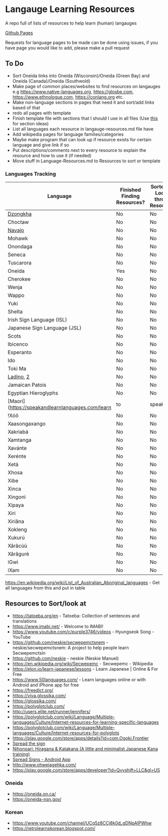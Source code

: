 # Langauge Learning Resources
A repo full of lists of resources to help learn (human) langauges

[Github Pages](https://cutthroat78.github.io/Langauge-Learning-Resources/)

Requests for language pages to be made can be done using issues, if you have page you would like to add, please make a pull request

## To Do
- Sort Oneida links into Oneida (Wisconsin)/Oneida (Green Bay) and Oneida (Canada)/Oneida (Southwold)
- Make page of common places/websites to find resources on langauges e.g https://www.native-languages.org, https://glosbe.com, https://www.ethnologue.com, https://conlang.org etc.
- Make non-language sections in pages that need it and sort/add links based of that
- redo all pages with template
- Finish template file with sections that I should I use in all files (Use [this](https://polyglotclub.com/wiki/Language/Multiple-languages/Culture/Internet-resources-for-polyglots) for section ideas)
- List all languages each resource in langauge-resources.md file have
- Add wikipedia pages for language families/categories
- Maybe make program that can look up if resource exists for certain language and give link if so
- Put descriptions/comments next to every resource to explain the resource and how to use it (if needed)
- Move stuff in Language-Resources.md to Resources to sort or template

### Languages Tracking

<!--
| [Language] | No | No | No |
-->
| Language | Finished Finding Resources? | Sorted and Looked through Resources? | Made Resources Page? |
|-|-|-|-|
| [Dzongkha](https://en.wikipedia.org/wiki/Dzongkha) | No | No | No |
| Choctaw | No | No | No |
| [Navajo](https://ankiweb.net/shared/decks/navajo) | No | No | No |
| Mohawk | No | No | No |
| Onondaga | No | No | No |
| Seneca | No | No | No |
| Tuscarora | No | No | No |
| Oneida | Yes | No | No |
| Cherokee | No | No | No |
| Wenja | No | No | No | 
| Wappo | No | No | No |
| Yuki | No | No | No |
| Shelta | No | No | No |
| Irish Sign Language (ISL) | No | No | No |
| Japanese Sign Language (JSL) | No | No | No |
| Scots | No | No | No |
| Ibicenco | No | No | No |
| Esperanto | No | No | No |
| Ido | No | No | No |
| Toki Ma | No | No | No |
| [Ladino](https://ladino.szabgab.com/), [2](https://github.com/szabgab/ladino) | No | No | No |
| Jamaican Patois | No | No | No |
| Egyptian Hieroglyphs | No | No | No |
| [Maori](https://speakandlearnlanguages.com/learn|to|speak|maori/) | No | No | No |
| !Xóõ | No | No | No |
| Xaasongaxango | No | No | No |
| Xakriabá | No | No | No |
| Xamtanga | No | No | No |
| Xavánte | No | No | No |
| Xerénte | No | No | No |
| Xetá | No | No | No |
| Xhosa | No | No | No |
| Xibe | No | No | No |
| Xinca | No | No | No |
| Xingoni | No | No | No |
| Xipaya | No | No | No |
| Xiri | No | No | No |
| Xiriâna | No | No | No |
| Xokleng | No | No | No |
| Xukurú | No | No | No |
| Xârâcùù | No | No | No |
| Xârâgurè | No | No | No |
| ǀGwi | No | No | No |
| ǀXam | No | No | No |

https://en.wikipedia.org/wiki/List_of_Australian_Aboriginal_languages - Get all languages from this and put in table
## Resources to Sort/look at
- https://tatoeba.org/en - Tatoeba: Collection of sentences and translations
- https://www.imabi.net/ - Welcome to IMABI!
- https://www.youtube.com/c/purple3746/videos - Hyungseok Song - YouTube
- https://github.com/neskie/secwepemctsnem - neskie/secwepemctsnem: A project to help people learn Secwepemctsín
- https://github.com/neskie - neskie (Neskie Manuel)
- https://en.wikipedia.org/wiki/Secwepemc - Secwepemc - Wikipedia
- https://elon.io/learn-japanese/lessons - Learn Japanese | Online & For Free
- https://www.50languages.com/ - Learn languages online or with Android and iPhone app for free 
- https://freedict.org/
- https://viva.glossika.com/
- https://glossika.com/
- https://polyglotclub.com/
- http://users.elite.net/runner/jennifers/
- https://polyglotclub.com/wiki/Language/Multiple-languages/Culture/Internet-resources-for-learning-specific-languages
- https://polyglotclub.com/wiki/Language/Multiple-languages/Culture/Internet-resources-for-polyglots
- https://play.google.com/store/apps/details?id=com.Ogoki.Frontier
- [Spread the sign](https://spreadthesign.com/)
- [Nihonoari: Hiragana & Katakana (A little and minimalist Japanese Kana training)](https://f-droid.org/packages/com.LAPARCELA.nihonoari)
- [Spread Signs - Android App](https://play.google.com/store/apps/details?id=com.spreadthesign.androidapp_paid)
- http://www.ohwejagehka.com/
- https://play.google.com/store/apps/developer?id=Qvyshift+LLC&gl=US
### Oneida
- https://oneida.on.ca/
- https://oneida-nsn.gov/
### Korean
- https://www.youtube.com/channel/UCq5z8CCj8k0d_gDNpAlPWhw
- https://retrolearnskorean.blogspot.com/

